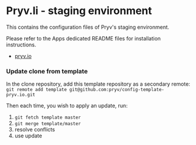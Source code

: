 # Pryv.li - staging environment

This contains the configuration files of Pryv's staging environment.  

Please refer to the Apps dedicated README files for installation instructions.

* [pryv.io](pryv.io/)

### Update clone from template

In the clone repository, add this template repository as a secondary remote: `git remote add template git@github.com:pryv/config-template-pryv.io.git`

Then each time, you wish to apply an update, run:
1. `git fetch template master`
2. `git merge template/master`
3. resolve conflicts
4. use update

